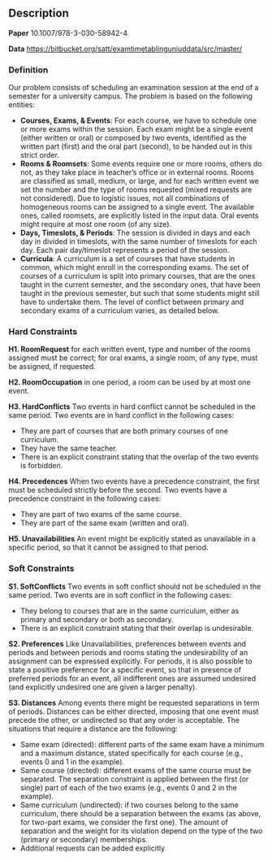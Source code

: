 ## Description

**Paper** 10.1007/978-3-030-58942-4

**Data** https://bitbucket.org/satt/examtimetablinguniuddata/src/master/

### Definition

Our problem consists of scheduling an examination session at the end of a semester for a university campus. The problem is based on the following entities:

- **Courses, Exams, & Events**: For each course, we have to schedule one or more exams within the session. Each exam might be a single event (either written or oral) or composed by two events, identified as the written part (first) and the oral part (second), to be handed out in this strict order.
- **Rooms & Roomsets**: Some events require one or more rooms, others do not, as they take place in teacher’s office or in external rooms. Rooms are classified as small, medium, or large, and for each written event we set the number and the type of rooms requested (mixed requests are not considered). Due to logistic issues, not all combinations of homogeneous rooms can be assigned to a single event. The available ones, called roomsets, are explicitly listed in the input data. Oral events might require at most one room (of any size).
- **Days, Timeslots, & Periods**: The session is divided in days and each day in divided in timeslots, with the same number of timeslots for each day. Each pair day/timeslot represents a period of the session.
- **Curricula**: A curriculum is a set of courses that have students in common, which might enroll in the corresponding exams. The set of courses of a curriculum is split into primary courses, that are the ones taught in the current semester, and the secondary ones, that have been taught in the previous semester, but such that some students might still have to undertake them. The level of conflict between primary and secondary exams of a curriculum varies, as detailed below.

### Hard Constraints
**H1. RoomRequest** 
for each written event, type and number of the rooms assigned must be correct; for oral exams, a single room, of any type, must be assigned, if requested.

**H2. RoomOccupation**
in one period, a room can be used by at most one event.

**H3. HardConflicts**
Two events in hard conflict cannot be scheduled in the same period. Two events are in hard conflict in the following cases:
- They are part of courses that are both primary courses of one curriculum.
- They have the same teacher.
- There is an explicit constraint stating that the overlap of the two events is forbidden.

**H4. Precedences**
When two events have a precedence constraint, the first must be scheduled strictly before the second. Two events have a precedence constraint in the following cases:
- They are part of two exams of the same course.
- They are part of the same exam (written and oral).

**H5. Unavailabilities**
An event might be explicitly stated as unavailable in a specific period, so that it cannot be assigned to that period. 

### Soft Constraints

**S1. SoftConflicts**
Two events in soft conflict should not be scheduled in the same period. Two events are in soft conflict in the following cases:
- They belong to courses that are in the same curriculum, either as primary
and secondary or both as secondary.
- There is an explicit constraint stating that their overlap is undesirable.

**S2. Preferences**
Like Unavailabilities, preferences between events and periods and between periods and rooms stating the undesirability of an assignment can be expressed explicitly. For periods, it is also possible to state a positive preference for a specific event, so that in presence of preferred periods for an event, all indifferent ones are assumed undesired (and explicitly undesired one are given a larger penalty).

**S3. Distances**
Among events there might be requested separations in term of periods. Distances can be either directed, imposing that one event must precede the other, or undirected so that any order is acceptable. The situations that require a distance are the following:
- Same exam (directed): different parts of the same exam have a minimum and a maximum distance, stated specifically for each course (e.g., events 0 and 1 in the example).
- Same course (directed): different exams of the same course must be separated. The separation constraint is applied between the first (or single) part of each of the two exams (e.g., events 0 and 2 in the example).
- Same curriculum (undirected): if two courses belong to the same curriculum, there should be a separation between the exams (as above, for two-part exams, we consider the first one). The amount of separation and the weight for its violation depend on the type of the two (primary or secondary) memberships.
- Additional requests can be added explicitly